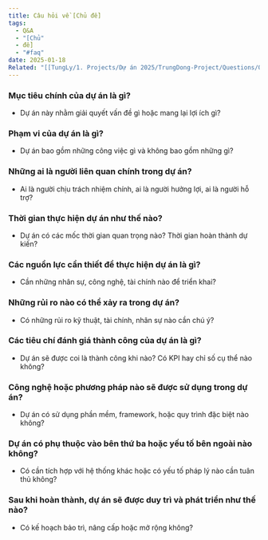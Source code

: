 ```yaml
---
title: Câu hỏi về [Chủ đề]
tags:
  - Q&A
  - "[Chủ"
  - đề]
  - "#faq"
date: 2025-01-18
Related: "[[TungLy/1. Projects/Dự án 2025/TrungDong-Project/Questions/Question|Question]]"
---
```

###  **Mục tiêu chính của dự án là gì?**

- Dự án này nhằm giải quyết vấn đề gì hoặc mang lại lợi ích gì?

### **Phạm vi của dự án là gì?**

- Dự án bao gồm những công việc gì và không bao gồm những gì?

### **Những ai là người liên quan chính trong dự án?**

- Ai là người chịu trách nhiệm chính, ai là người hưởng lợi, ai là người hỗ trợ?

###  **Thời gian thực hiện dự án như thế nào?**

- Dự án có các mốc thời gian quan trọng nào? Thời gian hoàn thành dự kiến?

###  **Các nguồn lực cần thiết để thực hiện dự án là gì?**

- Cần những nhân sự, công nghệ, tài chính nào để triển khai?

### **Những rủi ro nào có thể xảy ra trong dự án?**

- Có những rủi ro kỹ thuật, tài chính, nhân sự nào cần chú ý?

### **Các tiêu chí đánh giá thành công của dự án là gì?**

- Dự án sẽ được coi là thành công khi nào? Có KPI hay chỉ số cụ thể nào không?

### **Công nghệ hoặc phương pháp nào sẽ được sử dụng trong dự án?**

- Dự án có sử dụng phần mềm, framework, hoặc quy trình đặc biệt nào không?

### **Dự án có phụ thuộc vào bên thứ ba hoặc yếu tố bên ngoài nào không?**

- Có cần tích hợp với hệ thống khác hoặc có yếu tố pháp lý nào cần tuân thủ không?

### **Sau khi hoàn thành, dự án sẽ được duy trì và phát triển như thế nào?**

- Có kế hoạch bảo trì, nâng cấp hoặc mở rộng không?

